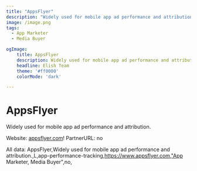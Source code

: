 ```yaml
---
title: "AppsFlyer"
description: "Widely used for mobile app ad performance and attribution."
image: /image.png
tags: 
  - App Marketer
  - Media Buyer

ogImage:
    title: AppsFlyer
    description: Widely used for mobile app ad performance and attribution.
    headline: Elish Team
    theme: '#ff0000'
    colorMode: 'dark'

---
```


# AppsFlyer

Widely used for mobile app ad performance and attribution.

Website: [appsflyer.com](https://www.appsflyer.com)!
PartnerURL: no

All data:
AppsFlyer,Widely used for mobile app ad performance and attribution.,L,app-performance-tracking,https://www.appsflyer.com,"App Marketer, Media Buyer",no,